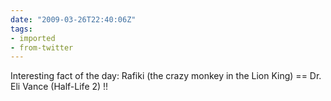 ```yaml
---
date: "2009-03-26T22:40:06Z"
tags:
- imported
- from-twitter
---
```

Interesting fact of the day: Rafiki \(the crazy monkey in the Lion King\) == Dr. Eli Vance \(Half-Life 2\) \!\!
